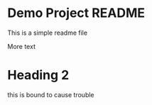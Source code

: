 # Demo Project README

This is a simple readme file

More text

# Heading 2

this is bound to cause trouble
